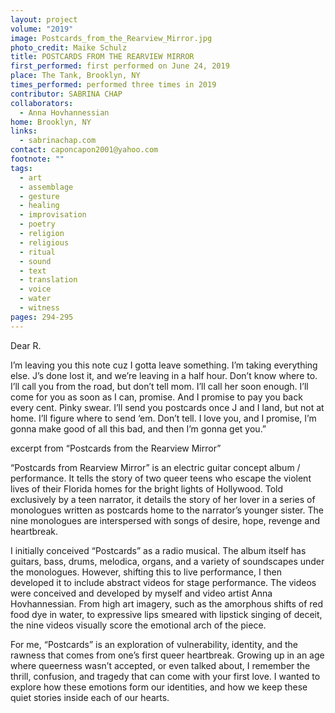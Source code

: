 ```yaml
---
layout: project
volume: "2019"
image: Postcards_from_the_Rearview_Mirror.jpg
photo_credit: Maike Schulz
title: POSTCARDS FROM THE REARVIEW MIRROR
first_performed: first performed on June 24, 2019
place: The Tank, Brooklyn, NY
times_performed: performed three times in 2019
contributor: SABRINA CHAP
collaborators:
  - Anna Hovhannessian
home: Brooklyn, NY
links:
  - sabrinachap.com
contact: caponcapon2001@yahoo.com
footnote: ""
tags:
  - art
  - assemblage
  - gesture
  - healing
  - improvisation
  - poetry
  - religion
  - religious
  - ritual
  - sound
  - text
  - translation
  - voice
  - water
  - witness
pages: 294-295
---
```


Dear R.

I’m leaving you this note cuz I gotta leave something. I’m taking everything else. J’s done lost it, and we’re leaving in a half hour. Don’t know where to. I’ll call you from the road, but don’t tell mom. I’ll call her soon enough. I’ll come for you as soon as I can, promise. And I promise to pay you back every cent. Pinky swear. I’ll send you postcards once J and I land, but not at home. I’ll figure where to send ‘em. Don’t tell. I love you, and I promise, I’m gonna make good of all this bad, and then I’m gonna get you.”

excerpt from “Postcards from the Rearview Mirror”

“Postcards from Rearview Mirror” is an electric guitar concept album / performance. It tells the story of two queer teens who escape the violent lives of their Florida homes for the bright lights of Hollywood. Told exclusively by a teen narrator, it details the story of her lover in a series of monologues written as postcards home to the narrator’s younger sister. The nine monologues are interspersed with songs of desire, hope, revenge and heartbreak.

I initially conceived “Postcards” as a radio musical. The album itself has guitars, bass, drums, melodica, organs, and a variety of soundscapes under the monologues. However, shifting this to live performance, I then developed it to include abstract videos for stage performance. The videos were conceived and developed by myself and video artist Anna Hovhannessian. From high art imagery, such as the amorphous shifts of red food dye in water, to expressive lips smeared with lipstick singing of deceit, the nine videos visually score the emotional arch of the piece.

For me, “Postcards” is an exploration of vulnerability, identity, and the rawness that comes from one’s first queer heartbreak. Growing up in an age where queerness wasn’t accepted, or even talked about, I remember the thrill, confusion, and tragedy that can come with your first love. I wanted to explore how these emotions form our identities, and how we keep these quiet stories inside each of our hearts.
